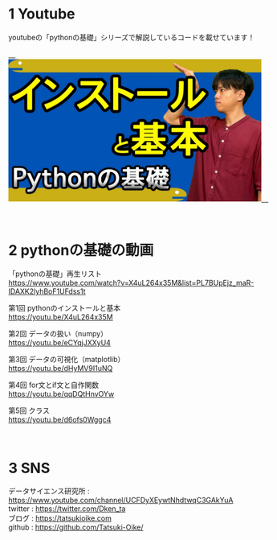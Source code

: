 # 1 Youtube
youtubeの「pythonの基礎」シリーズで解説しているコードを載せています！

<a href="https://www.youtube.com/watch?v=X4uL264x35M&list=PL7BUpEjz_maR-IDAXK2lyhBoF1UFdss1t">　<img src="image/python.JPG">　</a>

<br>

# 2 pythonの基礎の動画

「pythonの基礎」再生リスト<br>
https://www.youtube.com/watch?v=X4uL264x35M&list=PL7BUpEjz_maR-IDAXK2lyhBoF1UFdss1t

第1回 pythonのインストールと基本<br>
https://youtu.be/X4uL264x35M

第2回 データの扱い（numpy）<br>
https://youtu.be/eCYqjJXXyU4

第3回 データの可視化（matplotlib）<br>
https://youtu.be/dHyMV9I1uNQ

第4回 for文とif文と自作関数<br>
https://youtu.be/qqDQtHnvOYw

第5回 クラス<br>
https://youtu.be/d6ofs0Wggc4

<br>

# 3 SNS
データサイエンス研究所 : https://www.youtube.com/channel/UCFDyXEywtNhdtwqC3GAkYuA <br>
twitter : https://twitter.com/Dken_ta <br>
ブログ : https://tatsukioike.com <br>
github : https://github.com/Tatsuki-Oike/ <br>
